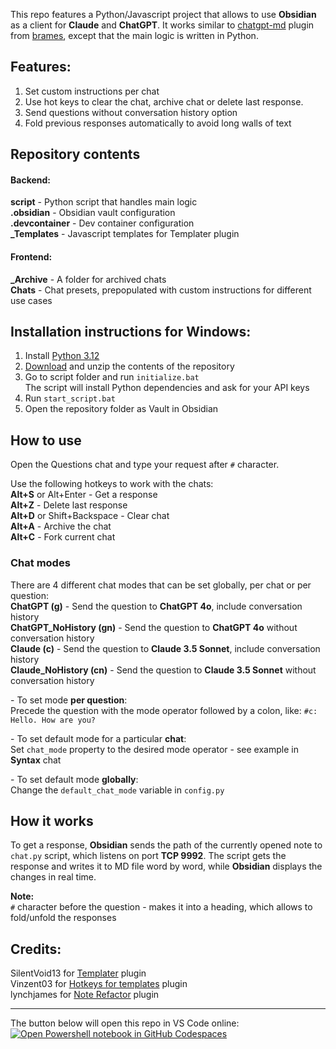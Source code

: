 This repo features a Python/Javascript project that allows to use **Obsidian** as a client for **Claude** and **ChatGPT**. It works similar to [chatgpt-md](https://github.com/bramses/chatgpt-md) plugin from [brames](https://github.com/bramses), except that the main logic is written in Python.

## Features:
1. Set custom instructions per chat
2. Use hot keys to clear the chat, archive chat or delete last response.
3. Send questions without conversation history option
4. Fold previous responses automatically to avoid long walls of text

## Repository contents
#### Backend:  
**script** - Python script that handles main logic  
**.obsidian** - Obsidian vault configuration  
**.devcontainer** - Dev container configuration  
**_Templates** - Javascript templates for Templater plugin  

#### Frontend:  
**_Archive** - A folder for archived chats  
**Chats** - Chat presets, prepopulated with custom instructions for different use cases  

## Installation instructions for Windows:
1. Install [Python 3.12](https://www.python.org/downloads/release/python-3122/)  
2. [Download](https://github.com/aksenov-fx/markdown_chat/archive/refs/heads/main.zip) and unzip the contents of the repository  
3. Go to script folder and run `initialize.bat`  
The script will install Python dependencies and ask for your API keys
4. Run `start_script.bat`  
5. Open the repository folder as Vault in Obsidian  

## How to use
Open the Questions chat and type your request after `#` character.  

Use the following hotkeys to work with the chats:  
**Alt+S** or Alt+Enter - Get a response  
**Alt+Z** - Delete last response  
**Alt+D** or Shift+Backspace - Clear chat  
**Alt+A** - Archive the chat  
**Alt+C** - Fork current chat  

### Chat modes
There are 4 different chat modes that can be set globally, per chat or per question:  
**ChatGPT (g)** - Send the question to **ChatGPT 4o**, include conversation history  
**ChatGPT_NoHistory (gn)** - Send the question to **ChatGPT 4o** without conversation history  
**Claude (c)** - Send the question to **Claude 3.5 Sonnet**, include conversation history  
**Claude_NoHistory (cn)** - Send the question to **Claude 3.5 Sonnet** without conversation history  

\- To set mode **per question**:  
Precede the question with the mode operator followed by a colon, like: 
`#c: Hello. How are you?`  

\- To set default mode for a particular **chat**:  
Set `chat_mode` property to the desired mode operator - see example in **Syntax** chat  

\- To set default mode **globally**:  
Change the `default_chat_mode` variable in `config.py`  

## How it works
To get a response, **Obsidian** sends the path of the currently opened note to `chat.py` script, which listens on port **TCP 9992**. The script gets the response and writes it to MD file word by word, while **Obsidian** displays the changes in real time.  

**Note:**  
`#` character before the question - makes it into a heading, which allows to fold/unfold the responses

## Credits:

SilentVoid13 for [Templater](https://github.com/SilentVoid13/Templater) plugin  
Vinzent03 for [Hotkeys for templates](https://github.com/Vinzent03/obsidian-hotkeys-for-templates) plugin  
lynchjames for [Note Refactor](https://github.com/lynchjames/note-refactor-obsidian) plugin

---
The button below will open this repo in VS Code online:  
[![Open Powershell notebook in GitHub Codespaces](https://github.com/codespaces/badge.svg)](https://github.com/codespaces/new?hide_repo_select=true&ref=main&repo=881061514&skip_quickstart=true)